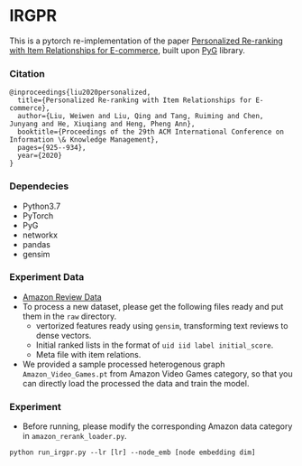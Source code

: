 # IRGPR

This is a pytorch re-implementation of the paper [Personalized Re-ranking with Item Relationships for E-commerce](https://dl.acm.org/doi/abs/10.1145/3340531.3412332), built upon [PyG](https://pytorch-geometric.readthedocs.io/en/latest/) library.

### Citation
```
@inproceedings{liu2020personalized,
  title={Personalized Re-ranking with Item Relationships for E-commerce},
  author={Liu, Weiwen and Liu, Qing and Tang, Ruiming and Chen, Junyang and He, Xiuqiang and Heng, Pheng Ann},
  booktitle={Proceedings of the 29th ACM International Conference on Information \& Knowledge Management},
  pages={925--934},
  year={2020}
}
```

### Dependecies
* Python3.7
* PyTorch
* PyG
* networkx
* pandas
* gensim

### Experiment Data
* [Amazon Review Data](https://jmcauley.ucsd.edu/data/amazon/)
* To process a new dataset, please get the following files ready and put them in the ```raw``` directory.
  * vertorized features ready using ```gensim```, transforming text reviews to dense vectors.
  * Initial ranked lists in the format of ```uid iid label initial_score```.
  * Meta file with item relations.
 * We provided a sample processed heterogenous graph ```Amazon_Video_Games.pt``` from Amazon Video Games category, so that you can directly load the processed the data and train the model.

### Experiment
* Before running, please modify the corresponding Amazon data category in ```amazon_rerank_loader.py```.
```
python run_irgpr.py --lr [lr] --node_emb [node embedding dim]
```

